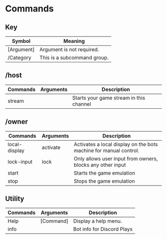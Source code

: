 # Commands

## Key 
| Symbol      | Meaning                        |
|-------------|--------------------------------|
| [Argument]  | Argument is not required.      |
| /Category   | This is a subcommand group.    |

## /host
| Commands | Arguments | Description                             |
|----------|-----------|-----------------------------------------|
| stream   |           | Starts your game stream in this channel |

## /owner
| Commands      | Arguments | Description                                                       |
|---------------|-----------|-------------------------------------------------------------------|
| local-display | activate  | Activates a local display on the bots machine for manual control. |
| lock-input    | lock      | Only allows user input from owners, blocks any other input        |
| start         |           | Starts the game emulation                                         |
| stop          |           | Stops the game emulation                                          |

## Utility
| Commands | Arguments | Description                |
|----------|-----------|----------------------------|
| Help     | [Command] | Display a help menu.       |
| info     |           | Bot info for Discord Plays |

